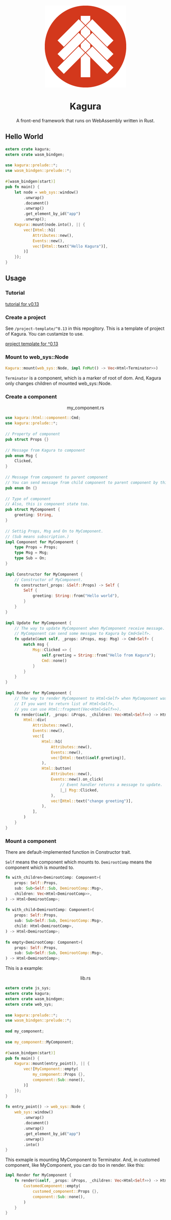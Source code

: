 <div align="center">

![logo](./kagura.png)

# Kagura

A front-end framework that runs on WebAssembly written in Rust.

</div>

## Hello World

```rust
extern crate kagura;
extern crate wasm_bindgen;

use kagura::prelude::*;
use wasm_bindgen::prelude::*;

#[wasm_bindgen(start)]
pub fn main() {
    let node = web_sys::window()
        .unwrap()
        .document()
        .unwrap()
        .get_element_by_id("app")
        .unwrap();
    Kagura::mount(node.into(), || {
        vec![Html::h1(
            Attributes::new(),
            Events::new(),
            vec![Html::text("Hello Kagura")],
        )]
    });
}
```

## Usage

### Tutorial

[tutorial for v0.13](./docs/^0.13/index.md)

### Create a project

See `/project-template/^0.13` in this repogitory. This is a template of project of Kagura. You can custamize to use.

[project template for ^0.13](./project-template/^0.13/)

### Mount to web_sys::Node

```rust
Kagura::mount(web_sys::Node, impl FnMut() -> Vec<Html<Terminator>>)
```

`Terminator` is a component, which is a marker of root of dom. And, Kagura only changes children of mounted web_sys::Node.

### Create a component

<div align="center">
my_component.rs
</div>

```rust
use kagura::html::component::Cmd;
use kagura::prelude::*;

// Property of component
pub struct Props {}

// Message from Kagura to component
pub enum Msg {
    Clicked,
}

// Message from component to parent component
// You can send message from child component to parent component by this.
pub enum On {}

// Type of component
// Also, this is component state too.
pub struct MyComponent {
    greeting: String,
}

// Settig Props, Msg and On to MyComponent.
// (Sub means subscription.)
impl Component for MyComponent {
    type Props = Props;
    type Msg = Msg;
    type Sub = On;
}

impl Constructor for MyComponent {
    // Constructor of MyComponent.
    fn constructor(_props: &Self::Props) -> Self {
        Self {
            greeting: String::from("Hello world"),
        }
    }
}

impl Update for MyComponent {
    // The way to update MyComponent when MyComponent receive message.
    // MyComponent can send some messgae to Kagura by Cmd<Self>.
    fn update(&mut self, _props: &Props, msg: Msg) -> Cmd<Self> {
        match msg {
            Msg::Clicked => {
                self.greeting = String::from("Hello from Kagura");
                Cmd::none()
            }
        }
    }
}

impl Render for MyComponent {
    // The way to render MyComponent to Html<Self> when MyComponent was updated.
    // If you want to return list of Html<Self>,
    // you can use Html::fragment(Vec<Html<Self>>).
    fn render(&self, _props: &Props, _children: Vec<Html<Self>>) -> Html<Self> {
        Html::div(
            Attributes::new(),
            Events::new(),
            vec![
                Html::h1(
                    Attributes::new(),
                    Events::new(),
                    vec![Html::text(&self.greeting)],
                ),
                Html::button(
                    Attributes::new(),
                    Events::new().on_click(
                        // Event handler returns a message to update.
                        |_| Msg::Clicked,
                    ),
                    vec![Html::text("change greeting")],
                ),
            ],
        )
    }
}
```

### Mount a component

There are default-implemented function in Constructor trait.

`Self` means the component which mounts to. `DemirootComp` means the component which is mounted to.

```rust
fn with_children<DemirootComp: Component>(
    props: Self::Props,
    sub: Sub<Self::Sub, DemirootComp::Msg>,
    children: Vec<Html<DemirootComp>>,
) -> Html<DemirootComp>;

fn with_child<DemirootComp: Component>(
    props: Self::Props,
    sub: Sub<Self::Sub, DemirootComp::Msg>,
    child: Html<DemirootComp>,
) -> Html<DemirootComp>;

fn empty<DemirootComp: Component>(
    props: Self::Props,
    sub: Sub<Self::Sub, DemirootComp::Msg>,
) -> Html<DemirootComp>;
```

This is a example:

<div align="center">
lib.rs
</div>

```rust
extern crate js_sys;
extern crate kagura;
extern crate wasm_bindgen;
extern crate web_sys;

use kagura::prelude::*;
use wasm_bindgen::prelude::*;

mod my_component;

use my_component::MyComponent;

#[wasm_bindgen(start)]
pub fn main() {
    Kagura::mount(entry_point(), || {
        vec![MyComponent::empty(
            my_component::Props {},
            component::Sub::none(),
        )]
    });
}

fn entry_point() -> web_sys::Node {
    web_sys::window()
        .unwrap()
        .document()
        .unwrap()
        .get_element_by_id("app")
        .unwrap()
        .into()
}

```

This exmaple is mounting MyComponent to Terminator. And, in customed component, like MyComponent, you can do too in render. like this:

```rust
impl Render for MyComponent {
    fn render(&self, _props: &Props, _children: Vec<Html<Self>>) -> Html<Self> {
        CustomedComponent::empty(
            customed_component::Props {},
            component::Sub::none(),
        )
    }
}
```
